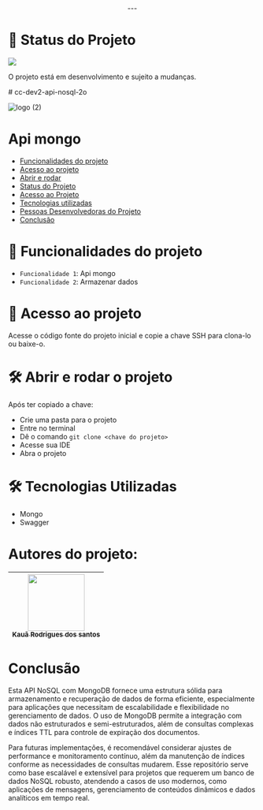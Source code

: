  <p align="center">
---

# :construction: Status do Projeto

<img src="http://img.shields.io/static/v1?label=STATUS&message=EM%20DESENVOLVIMENTO&color=GREEN&style=for-the-badge"/>

O projeto está em desenvolvimento e sujeito a mudanças.

</p>

﻿# cc-dev2-api-nosql-2o <br>

![logo (2)](https://github.com/user-attachments/assets/f4b7ae54-8983-4904-b27f-cfe119c6a2ab)




# Api mongo
* [Funcionalidades do projeto](#hammer-funcionalidades-do-projeto)
* [Acesso ao projeto](#file_folder-acesso-ao-projeto)
* [Abrir e rodar](#hammer_and_wrench-abrir-e-rodar-o-projeto)
* [Status do Projeto](#construction-status-do-projeto)
* [Acesso ao Projeto](#file_folder-acesso-ao-projeto)
* [Tecnologias utilizadas](#hammer_and_wrench-tecnologias-utilizadas)
* [Pessoas Desenvolvedoras do Projeto](#autores-do-projeto)
* [Conclusão](#conclusão)


# :hammer: Funcionalidades do projeto

- `Funcionalidade 1`: Api mongo
- `Funcionalidade 2`: Armazenar dados

# :file_folder: Acesso ao projeto


Acesse o código fonte do projeto inicial e copie a chave SSH para clona-lo ou baixe-o.


# :hammer_and_wrench: Abrir e rodar o projeto

Após ter copiado a chave:
* Crie uma pasta para o projeto
* Entre no terminal
* Dê o comando `git clone <chave do projeto>`
* Acesse sua IDE
* Abra o projeto



# :hammer_and_wrench: Tecnologias Utilizadas
* Mongo
* Swagger


# Autores do projeto:
|  [<img loading="lazy" src="https://avatars.githubusercontent.com/u/124402143?v=4" width=115><br><sub>Kauã Rodrigues dos santos</sub>](https://github.com/kauarsantoss) 
| :---: | 

# Conclusão

Esta API NoSQL com MongoDB fornece uma estrutura sólida para armazenamento e recuperação de dados de forma eficiente, especialmente para aplicações que necessitam de escalabilidade e flexibilidade no gerenciamento de dados. O uso de MongoDB permite a integração com dados não estruturados e semi-estruturados, além de consultas complexas e índices TTL para controle de expiração dos documentos.

Para futuras implementações, é recomendável considerar ajustes de performance e monitoramento contínuo, além da manutenção de índices conforme as necessidades de consultas mudarem. Esse repositório serve como base escalável e extensível para projetos que requerem um banco de dados NoSQL robusto, atendendo a casos de uso modernos, como aplicações de mensagens, gerenciamento de conteúdos dinâmicos e dados analíticos em tempo real.

